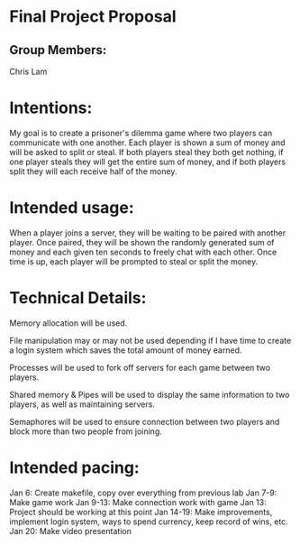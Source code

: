 # Final Project Proposal

## Group Members:

Chris Lam

# Intentions:

My goal is to create a prisoner's dilemma game where two players can communicate with one another. Each player is shown a sum of money and will be asked to split or steal. If both players steal they both get nothing, if one player steals they will get the entire sum of money, and if both players split they will each receive half of the money.    

# Intended usage:

When a player joins a server, they will be waiting to be paired with another player. Once paired, they will be shown the randomly generated sum of money and each given ten seconds to freely chat with each other. Once time is up, each player will be prompted to steal or split the money.

# Technical Details:

Memory allocation will be used.

File manipulation may or may not be used depending if I have time to create a login system which saves the total amount of money earned.

Processes will be used to fork off servers for each game between two players.

Shared memory & Pipes will be used to display the same information to two players, as well as maintaining servers.

Semaphores will be used to ensure connection between two players and block more than two people from joining.

# Intended pacing:

Jan 6: Create makefile, copy over everything from previous lab
Jan 7-9: Make game work
Jan 9-13: Make connection work with game
Jan 13: Project should be working at this point
Jan 14-19: Make improvements, implement login system, ways to spend currency, keep record of wins, etc.
Jan 20: Make video presentation
